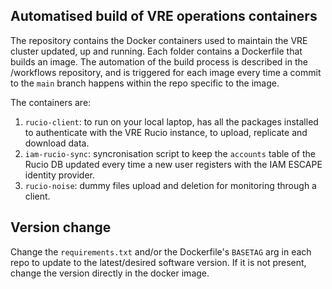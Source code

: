 ## Automatised build of VRE operations containers 

The repository contains the Docker containers used to maintain the VRE cluster updated, up and running. Each folder contains a Dockerfile that builds an image. The automation of the build process is described in the /workflows repository, and is triggered for each image every time a commit to the `main` branch happens within the repo specific to the image. 

The containers are:

1. `rucio-client`: to run on your local laptop, has all the packages installed to authenticate with the VRE Rucio instance, to upload, replicate and download data. 
2. `iam-rucio-sync`: syncronisation script to keep the `accounts` table of the Rucio DB updated every time a new user registers with the IAM ESCAPE identity provider. 
3. `rucio-noise`: dummy files upload and deletion for monitoring through a client. 

## Version change

Change the `requirements.txt` and/or the Dockerfile's `BASETAG` arg in each repo to update to the latest/desired software version. If it is not present, change the version directly in the docker image. 